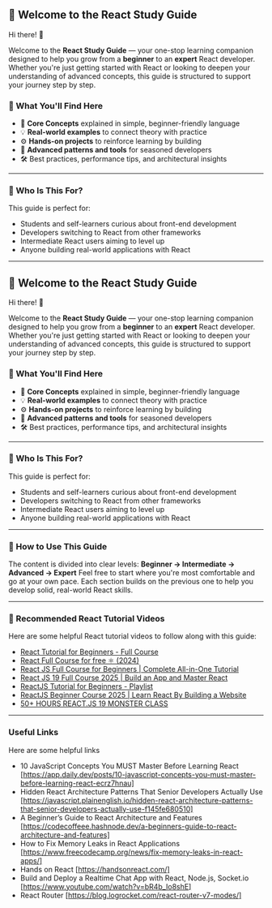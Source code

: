 ## 👋 Welcome to the React Study Guide

Hi there! 👋

Welcome to the **React Study Guide** — your one-stop learning companion designed to help you grow from a **beginner** to an **expert** React developer. Whether you're just getting started with React or looking to deepen your understanding of advanced concepts, this guide is structured to support your journey step by step.

### 🎯 What You'll Find Here

* 🧠 **Core Concepts** explained in simple, beginner-friendly language
* 💡 **Real-world examples** to connect theory with practice
* ⚙️ **Hands-on projects** to reinforce learning by building
* 🧪 **Advanced patterns and tools** for seasoned developers
* 🛠️ Best practices, performance tips, and architectural insights

---

### 🚀 Who Is This For?

This guide is perfect for:

* Students and self-learners curious about front-end development
* Developers switching to React from other frameworks
* Intermediate React users aiming to level up
* Anyone building real-world applications with React

---

## 👋 Welcome to the React Study Guide

Hi there! 👋

Welcome to the **React Study Guide** — your one-stop learning companion designed to help you grow from a **beginner** to an **expert** React developer. Whether you're just getting started with React or looking to deepen your understanding of advanced concepts, this guide is structured to support your journey step by step.

### 🎯 What You'll Find Here

* 🧠 **Core Concepts** explained in simple, beginner-friendly language
* 💡 **Real-world examples** to connect theory with practice
* ⚙️ **Hands-on projects** to reinforce learning by building
* 🧪 **Advanced patterns and tools** for seasoned developers
* 🛠️ Best practices, performance tips, and architectural insights

---

### 🚀 Who Is This For?

This guide is perfect for:

* Students and self-learners curious about front-end development
* Developers switching to React from other frameworks
* Intermediate React users aiming to level up
* Anyone building real-world applications with React

---

### 🙌 How to Use This Guide

The content is divided into clear levels:
**Beginner → Intermediate → Advanced → Expert**
Feel free to start where you're most comfortable and go at your own pace. Each section builds on the previous one to help you develop solid, real-world React skills.

---

### 🎥 Recommended React Tutorial Videos

Here are some helpful React tutorial videos to follow along with this guide:

* [React Tutorial for Beginners - Full Course](https://www.youtube.com/watch?v=SqcY0GlETPk&utm_source=chatgpt.com)
* [React Full Course for free ⚛️ (2024)](https://www.youtube.com/watch?v=CgkZ7MvWUAA&utm_source=chatgpt.com)
* [React JS Full Course for Beginners | Complete All-in-One Tutorial](https://www.youtube.com/watch?v=RVFAyFWO4go&utm_source=chatgpt.com)
* [React JS 19 Full Course 2025 | Build an App and Master React](https://www.youtube.com/watch?v=dCLhUialKPQ&utm_source=chatgpt.com)
* [ReactJS Tutorial for Beginners - Playlist](https://www.youtube.com/playlist?list=PLC3y8-rFHvwgg3vaYJgHGnModB54rxOk3&utm_source=chatgpt.com)
* [ReactJS Beginner Course 2025 | Learn React By Building a Website](https://www.youtube.com/watch?pp=0gcJCdgAo7VqN5tD&v=3OqiKTyH4r0&utm_source=chatgpt.com)
* [50+ HOURS REACT.JS 19 MONSTER CLASS](https://www.youtube.com/watch?v=M9O5AjEFzKw&utm_source=chatgpt.com)

---
### Useful Links

Here are some helpful links

- 10 JavaScript Concepts You MUST Master Before Learning React [https://app.daily.dev/posts/10-javascript-concepts-you-must-master-before-learning-react-ecrz7hnau]
- Hidden React Architecture Patterns That Senior Developers Actually Use [https://javascript.plainenglish.io/hidden-react-architecture-patterns-that-senior-developers-actually-use-f145fe680510]
- A Beginner’s Guide to React Architecture and Features [https://codecoffeee.hashnode.dev/a-beginners-guide-to-react-architecture-and-features]
- How to Fix Memory Leaks in React Applications [https://www.freecodecamp.org/news/fix-memory-leaks-in-react-apps/]
- Hands on React [https://handsonreact.com/]
- Build and Deploy a Realtime Chat App with React, Node.js, Socket.io [https://www.youtube.com/watch?v=bR4b_Io8shE]
- React Router [https://blog.logrocket.com/react-router-v7-modes/]